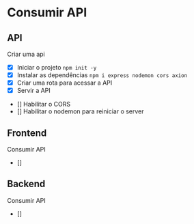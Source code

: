 #   Consumir API


##  API

Criar uma api
-  [x]  Iniciar o projeto `npm init -y`
-  [x]  Instalar as dependências `npm i express nodemon cors axion`
-  [x]  Criar uma rota para acessar a API <!--arquivo (server.js)-->
-  [x]  Servir a API   <!--com a função (app.get no arquivo (server.js)) -->
-  []  Habilitar o CORS
-  []  Habilitar o nodemon para reiniciar o server

##  Frontend
Consumir API

-  []  

##  Backend
Consumir API

-  []  